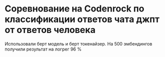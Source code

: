 # Соревнование на Codenrock по классификации ответов чата джпт от ответов человека

Использовали берт модель и берт токенайзер. На 500 эмбендингов получили результат на логрег 96 %
